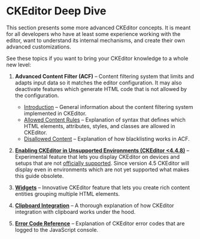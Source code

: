 <!--
Copyright (c) 2003-2015, CKSource - Frederico Knabben. All rights reserved.
For licensing, see LICENSE.md.
-->

# CKEditor Deep Dive

This section presents some more advanced CKEditor concepts. It is meant for all developers who have at least some experience working with the editor, want to understand its internal mechanisms, and create their own advanced customizations.

See these topics if you want to bring your CKEditor knowledge to a whole new level:

1. **Advanced Content Filter (ACF)** &ndash; Content filtering system that limits and adapts input data so it matches the editor configuration. It may also deactivate features which generate HTML code that is not allowed by the configuration.

	* [Introduction](#!/guide/dev_advanced_content_filter) &ndash; General information about the content filtering system implemented in CKEditor.
	* [Allowed Content Rules](#!/guide/dev_allowed_content_rules) &ndash; Explanation of syntax that defines which HTML elements, attributes, styles, and classes are allowed in CKEditor.
	* [Disallowed Content](#!/guide/dev_disallowed_content) &ndash; Explanation of how blacklisting works in ACF.

2. **[Enabling CKEditor in Unsupported Environments (CKEditor &lt;4.4.8)](#!/guide/dev_unsupported_environments)** &ndash; Experimental feature that lets you display CKEditor on devices and setups that are not [officially supported](#!/guide/dev_browsers). Since version 4.5 CKEditor will display even in environments which are not yet supported what makes this guide obsolete.

3. **[Widgets](#!/guide/dev_widgets)** &ndash; Innovative CKEditor feature that lets you create rich content entities grouping multiple HTML elements.

4. **[Clipboard Integration](#!/guide/dev_clipboard)** &ndash; A thorough explanation of how CKEditor integration with clipboard works under the hood.

5. **[Error Code Reference](#!/guide/dev_errors)** &ndash; Explanation of CKEditor error codes that are logged to the JavaScript console.